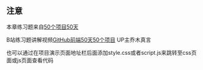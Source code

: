 ## 注意

本章练习题来自[50个项目50天](https://50projects50days.com/)

B站练习题讲解视频[GitHub前端50天50个项目](https://www.bilibili.com/video/BV1BN4y1j77w/) UP主乔木真言

也可以通过在项目演示页面地址栏后面添加style.css或者script.js来跳转至css页面或js页面查看代码